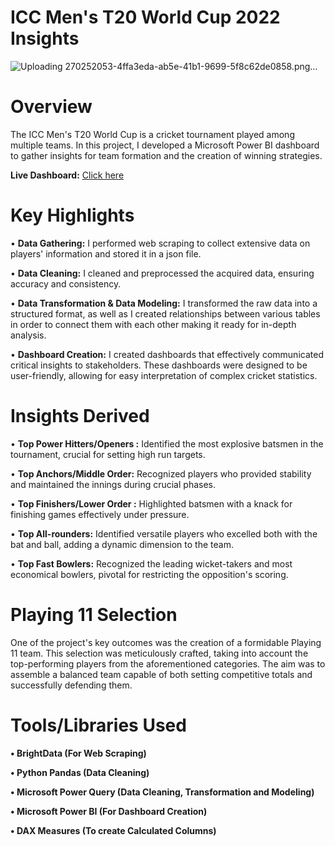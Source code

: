 # ICC Men's T20 World Cup 2022 Insights

![Uploading 270252053-4ffa3eda-ab5e-41b1-9699-5f8c62de0858.png…]()

# Overview

The ICC Men's T20 World Cup is a cricket tournament played among multiple teams. In this project, I developed a Microsoft Power BI dashboard to gather insights for team formation and the creation of winning strategies.

**Live Dashboard:** [Click here](https://app.powerbi.com/view?r=eyJrIjoiYThjODI5M2ItYmI1Yi00YzdiLTg3NWEtMzJjIiwidCI6ImM2ZTU0OWIzLTVmNDUtNDAzMi1hYWU5LWQ0MjQ0ZGM1YjJjNCJ9)

# Key Highlights

• **Data Gathering:** I performed web scraping to collect extensive data on players' information and stored it in a json file.

• **Data Cleaning:** I cleaned and preprocessed the acquired data, ensuring accuracy and consistency.

• **Data Transformation & Data Modeling:** I transformed the raw data into a structured format, as well as I created relationships between various tables in order to connect them with each other making it ready for in-depth analysis.

• **Dashboard Creation:** I created dashboards that effectively communicated critical insights to stakeholders. These dashboards were designed to be user-friendly, allowing for easy interpretation of complex cricket statistics.

# Insights Derived

• **Top Power Hitters/Openers :** Identified the most explosive batsmen in the tournament, crucial for setting high run targets.

• **Top Anchors/Middle Order:** Recognized players who provided stability and maintained the innings during crucial phases.

• **Top Finishers/Lower Order :** Highlighted batsmen with a knack for finishing games effectively under pressure.

• **Top All-rounders:** Identified versatile players who excelled both with the bat and ball, adding a dynamic dimension to the team.

• **Top Fast Bowlers:** Recognized the leading wicket-takers and most economical bowlers, pivotal for restricting the opposition's scoring.

# Playing 11 Selection

One of the project's key outcomes was the creation of a formidable Playing 11 team. This selection was meticulously crafted, taking into account the top-performing players from the aforementioned categories. The aim was to assemble a balanced team capable of both setting competitive totals and successfully defending them.

# Tools/Libraries Used

**• BrightData (For Web Scraping)**

**• Python Pandas (Data Cleaning)**

**• Microsoft Power Query (Data Cleaning, Transformation and Modeling)**

**• Microsoft Power BI (For Dashboard Creation)**

**• DAX Measures (To create Calculated Columns)**

